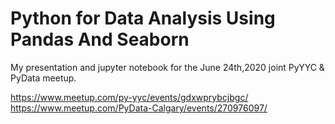 # Python for Data Analysis Using Pandas And Seaborn

My presentation and jupyter notebook for the June 24th,2020 joint PyYYC & PyData meetup. 

https://www.meetup.com/py-yyc/events/gdxwprybcjbgc/
https://www.meetup.com/PyData-Calgary/events/270976097/
